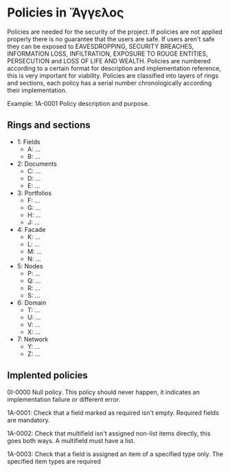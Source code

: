 # Policies in Ἄγγελος

Policies are needed for the security of the project. If policies are not applied properly there is no guarantee that the users are safe.
If users aren't safe they can be exposed to EAVESDROPPING, SECURITY BREACHES, INFORMATION LOSS, INFILTRATION, EXPOSURE TO ROUGE ENTITIES, PERSECUTION and LOSS OF LIFE AND WEALTH.
Policies are numbered according to a certain format for description and implementation reference, this is very important for viability.
Policies are classified into layers of rings and sections, each policy has a serial number chronologically according their implementation.

Example: 1A-0001 Policy description and purpose.

## Rings and sections

* 1: Fields
  * A: ...
  * B: ...
* 2: Documents
  * C: ...
  * D: ...
  * E: ...
* 3: Portfolios
  * F: ...
  * G: ...
  * H: ...
  * J: ...
* 4: Facade
  * K: ...
  * L: ...
  * M: ...
  * N: ...
* 5: Nodes
  * P: ...
  * Q: ...
  * R: ...
  * S: ...
* 6: Domain
  * T: ...
  * U: ...
  * V: ...
  * X: ...
* 7: Network
  * Y: ...
  * Z: ...
  
 ## Implented policies
 
0I-0000 Null policy. This policy should never happen, it indicates an implementation failure or different error.
 
1A-0001: Check that a field marked as required isn't empty. Required fields are mandatory.

1A-0002: Check that multifield isn't assigned non-list items directly, this goes both ways. A multifield must have a list.

1A-0003: Check that a field is assigned an item of a specified type only. The specified item types are required


